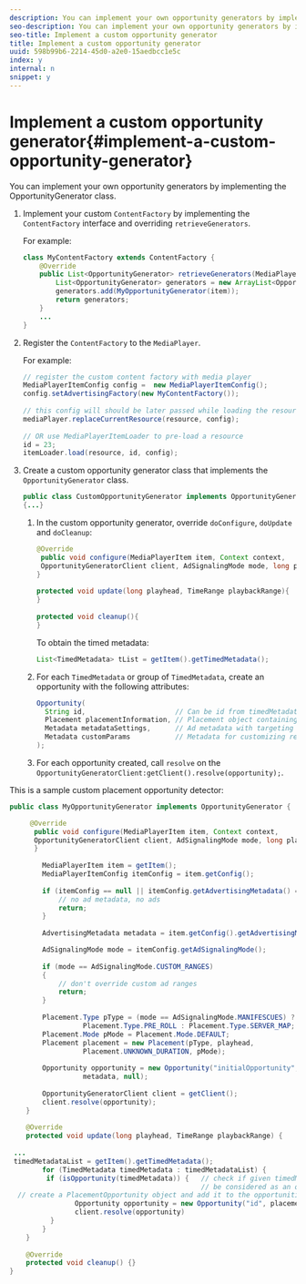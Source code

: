 ```yaml
---
description: You can implement your own opportunity generators by implementing the OpportunityGenerator class.
seo-description: You can implement your own opportunity generators by implementing the OpportunityGenerator class.
seo-title: Implement a custom opportunity generator
title: Implement a custom opportunity generator
uuid: 598b99b6-2214-45d0-a2e0-15aedbcc1e5c
index: y
internal: n
snippet: y
---
```


# Implement a custom opportunity generator{#implement-a-custom-opportunity-generator}

You can implement your own opportunity generators by implementing the OpportunityGenerator class.

1. Implement your custom `ContentFactory` by implementing the `ContentFactory` interface and overriding `retrieveGenerators`.

   For example: 

   ```java
   class MyContentFactory extends ContentFactory { 
       @Override 
       public List<OpportunityGenerator> retrieveGenerators(MediaPlayerItem item) { 
           List<OpportunityGenerator> generators = new ArrayList<OpportunityGenerator>(); 
           generators.add(MyOpportunityGenerator(item)); 
           return generators; 
       } 
       ... 
   }
   ```

1. Register the `ContentFactory` to the `MediaPlayer`.

   For example: 

   ```java
   // register the custom content factory with media player 
   MediaPlayerItemConfig config =  new MediaPlayerItemConfig(); 
   config.setAdvertisingFactory(new MyContentFactory()); 
    
   // this config will should be later passed while loading the resource 
   mediaPlayer.replaceCurrentResource(resource, config); 
    
   // OR use MediaPlayerItemLoader to pre-load a resource 
   id = 23; 
   itemLoader.load(resource, id, config);
   ```

1. Create a custom opportunity generator class that implements the `OpportunityGenerator` class.

   ```java
   public class CustomOpportunityGenerator implements OpportunityGenerator  
   {...}
   ```

   1. In the custom opportunity generator, override `doConfigure`, `doUpdate` and `doCleanup`:

      ```java   
      @Override 
       public void configure(MediaPlayerItem item, Context context,  
       OpportunityGeneratorClient client, AdSignalingMode mode, long playhead, TimeRange playbackRange) { 
      } 
       
      protected void update(long playhead, TimeRange playbackRange){ 
      } 
       
      protected void cleanup(){ 
      }
      ```

      To obtain the timed metadata:    
   
      ```java   
      List<TimedMetadata> tList = getItem().getTimedMetadata(); 
      
      ```

   1. For each `TimedMetadata` or group of `TimedMetadata`, create an opportunity with the following attributes:

      ```java   
      Opportunity( 
        String id,                      // Can be id from timedMetadata  
        Placement placementInformation, // Placement object containing Type, time, duration 
        Metadata metadataSettings,      // Ad metadata with targeting params sent to the ad provider 
        Metadata customParams           // Metadata for customizing resolving and/or tracking process. 
      ); 
      
      ```

   1. For each opportunity created, call `resolve` on the `OpportunityGeneratorClient:getClient().resolve(opportunity);`.

<a id="example_7A46377EBE79458E87423EB95D0568D4"></a>

This is a sample custom placement opportunity detector:

```java
public class MyOpportunityGenerator implements OpportunityGenerator {

     @Override 
      public void configure(MediaPlayerItem item, Context context,  
      OpportunityGeneratorClient client, AdSignalingMode mode, long playhead, TimeRange playbackRange) { 
      } 
 
        MediaPlayerItem item = getItem(); 
        MediaPlayerItemConfig itemConfig = item.getConfig(); 
 
        if (itemConfig == null || itemConfig.getAdvertisingMetadata() == null) { 
            // no ad metadata, no ads 
            return; 
        } 
 
        AdvertisingMetadata metadata = item.getConfig().getAdvertisingMetadata();

        AdSignalingMode mode = itemConfig.getAdSignalingMode(); 
 
        if (mode == AdSignalingMode.CUSTOM_RANGES) 
        { 
            // don't override custom ad ranges 
            return; 
        } 
 
        Placement.Type pType = (mode == AdSignalingMode.MANIFESCUES) ?  
                  Placement.Type.PRE_ROLL : Placement.Type.SERVER_MAP; 
        Placement.Mode pMode = Placement.Mode.DEFAULT; 
        Placement placement = new Placement(pType, playhead,  
                  Placement.UNKNOWN_DURATION, pMode); 
 
        Opportunity opportunity = new Opportunity("initialOpportunity", placement,  
                  metadata, null); 
 
        OpportunityGeneratorClient client = getClient(); 
        client.resolve(opportunity); 
    } 
 
    @Override 
    protected void update(long playhead, TimeRange playbackRange) { 
 
 ... 
 timedMetadataList = getItem().getTimedMetadata(); 
        for (TimedMetadata timedMetadata : timedMetadataList) { 
         if (isOpportunity(timedMetadata)) {   // check if given timedMetadata should  
                                               // be considered as an opportunity 
  // create a PlacementOpportunity object and add it to the opportunities list 
                Opportunity opportunity = new Opportunity("id", placement, metadata, null); 
                client.resolve(opportunity) 
          } 
        } 
    } 
 
    @Override 
    protected void cleanup() {} 
}
```

